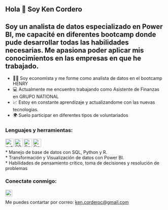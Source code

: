 ## Hola 👋  Soy Ken Cordero

## Soy un analista de datos especializado en Power BI, me capacité en diferentes bootcamp donde pude desarrollar todas las habilidades necesarias. Me apasiona poder aplicar mis conocimientos en las empresas en que he trabajado.

- 👨‍🎓 Soy economista y me forme como analista de datos en el bootcamp HENRY
- 💻 Actualmente me encuentro trabajando como Asistente de Finanzas en GRUPO NATIONAL
- 📈 Estoy en constante aprendizaje y actualizandome con las nuevas tecnologias.
- 🌍 Suelo participar en diferentes tipos de voluntariados


### Lenguajes y herramientas:

<img align="left" alt="python" width="26px" src="https://cdn.jsdelivr.net/npm/simple-icons@3.4.0/icons/python.svg" />

<img align="left" alt="SQL" width="26px" src="https://cdn.jsdelivr.net/npm/simple-icons@3.4.0/icons/postgresql.svg" />

<img align="left" alt="Google Analytics" width="26px" src="https://cdn.jsdelivr.net/npm/simple-icons@3.9.0/icons/googleanalytics.svg" />

<img align="left" alt="Google Spreadsheet" width="26px" src="https://cdn.jsdelivr.net/npm/simple-icons@3.9.0/icons/googlesheets.svg" />



<br />

<br />
* Manejo de base de datos con SQL, Python y R. <br />
* Transformación y Visualización de datos con Power BI. <br />
* Habilidades de pensamiento crítico, toma de decisiones y resolución de problemas <br />

### Conectate conmigo:

[<img align="left"  width="22px" src="https://cdn.jsdelivr.net/npm/simple-icons@3.4.0/icons/linkedin.svg" />](https://www.linkedin.com/in/darwin-cordero-cervan/)  

<br />

Me puedes contartar por correo: ken.corderoc@gmail.com
